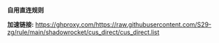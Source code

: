 **自用直连规则**

**加速链接:** https://ghproxy.com/https://raw.githubusercontent.com/S29-zg/rule/main/shadowrocket/cus_direct/cus_direct.list